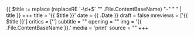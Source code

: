 {{ $title := replace (replaceRE `-\d+$` "" .File.ContentBaseName)  "-" " " | title }}
+++
title = '{{  $title }}'
date = {{ .Date }}
draft = false
mreviews = ['{{ $title }}']
critics = ['']
subtitle = ""
opening = ""
img = '{{ .File.ContentBaseName }}.'
media = 'print'
source = ""
+++
